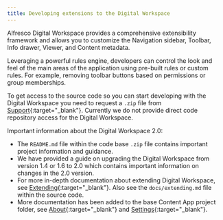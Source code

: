 ```yaml
---
title: Developing extensions to the Digital Workspace
---
```

Alfresco Digital Workspace provides a comprehensive extensibility framework and allows you to customize the Navigation sidebar, Toolbar, Info drawer, Viewer, and Content metadata.

Leveraging a powerful rules engine, developers can control the look and feel of the main areas of the application using pre-built rules or custom rules. For example, removing toolbar buttons based on permissions or group memberships.

To get access to the source code so you can start developing with the Digital Workspace you need to request a `.zip` file from [Support](https://support.alfresco.com){:target="_blank"}. Currently we do not provide direct code repository access for the Digital Workspace.

Important information about the Digital Workspace 2.0:

* The `README.md` file within the code base `.zip` file contains important project information and guidance.
* We have provided a guide on upgrading the Digital Workspace from version 1.4 or 1.6 to 2.0 which contains important information on changes in the 2.0 version.
* For more in-depth documentation about extending Digital Workspace, see [Extending](https://alfresco-content-app.netlify.com/#/extending/){:target="_blank"}. Also see the `docs/extending.md` file within the source code.
* More documentation has been added to the base Content App project folder, see [About](https://github.com/Alfresco/alfresco-content-app/tree/develop/projects/aca-about){:target="_blank"} and [Settings](https://github.com/Alfresco/alfresco-content-app/tree/develop/projects/aca-settings){:target="_blank"}.
